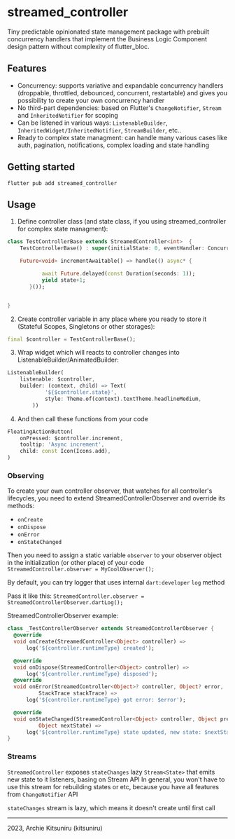 <!--
streamed_controller
2023, Archie Kitsuniru
-->

# streamed_controller

Tiny predictable opinionated state management package with prebuilt concurrency
handlers that implement the Business Logic Component design pattern without
complexity of flutter_bloc.

## Features

- Concurrency: supports variative and expandable concurrency handlers
  (droppable, throttled, debounced, concurrent, restartable) and gives you
  possibility to create your own concurrency handler
- No third-part dependencies: based on Flutter's `ChangeNotifier`, `Stream` and
  `InheritedNotifier` for scoping
- Can be listened in various ways: `ListenableBuilder`,
  `InheritedWidget/InheritedNotifier`, `StreamBuilder`, etc..
- Ready to complex state managment: can handle many various cases like auth,
  pagination, notifications, complex loading and state handling

## Getting started

`flutter pub add streamed_controller`

## Usage

1. Define controller class (and state class, if you using streamed_controller
   for complex state managment):

```dart
class TestControllerBase extends StreamedController<int>  {
    TestControllerBase() : super(initialState: 0, eventHandler: ConcurrentConcurrencyHandler());

    Future<void> incrementAwaitable() => handle(() async* {

           await Future.delayed(const Duration(seconds: 1));
           yield state+1;
       }());


}
```

2. Create controller variable in any place where you ready to store it (Stateful
   Scopes, Singletons or other storages):

```dart
final $controller = TestControllerBase();
```

3. Wrap widget which will reacts to controller changes into
   ListenableBuilder/AnimatedBuilder:

```dart
ListenableBuilder(
    listenable: $controller,
    builder: (context, child) => Text(
            '${$controller.state}',
            style: Theme.of(context).textTheme.headlineMedium,
        ))
```

4. And then call these functions from your code

```dart
FloatingActionButton(
    onPressed: $controller.increment,
    tooltip: 'Async increment',
    child: const Icon(Icons.add),
)
```

### Observing

To create your own controller observer, that watches for all controller's
lifecycles, you need to extend StreamedControllerObserver and override its
methods:

- `onCreate`
- `onDispose`
- `onError`
- `onStateChanged`

Then you need to assign a static variable `observer` to your observer object in
the initialization (or other place) of your code
`StreamedController.observer = MyCoolObserver();`

By default, you can try logger that uses internal `dart:developer` `log` method

Pass it like this:
`StreamedController.observer = StreamedControllerObserver.dartLog();`

StreamedControllerObserver example:

```dart
class _TestControllerObserver extends StreamedControllerObserver {
  @override
  void onCreate(StreamedController<Object> controller) =>
      log('${controller.runtimeType} created');

  @override
  void onDispose(StreamedController<Object> controller) =>
      log('${controller.runtimeType} disposed');
  @override
  void onError(StreamedController<Object>? controller, Object? error,
          StackTrace stackTrace) =>
      log('${controller.runtimeType} got error: $error');

  @override
  void onStateChanged(StreamedController<Object> controller, Object prevState,
          Object nextState) =>
      log('${controller.runtimeType} state updated, new state: $nextState');
}
```

### Streams

`StreamedController` exposes `stateChanges` lazy `Stream<State>` that emits new
state to it listeners, basing on Stream API In general, you won't have to use
this stream for rebuilding states or etc, because you have all features from
`ChangeNotifier` API

`stateChanges` stream is lazy, which means it doesn't create until first call

---

2023, Archie Kitsuniru (kitsuniru)
